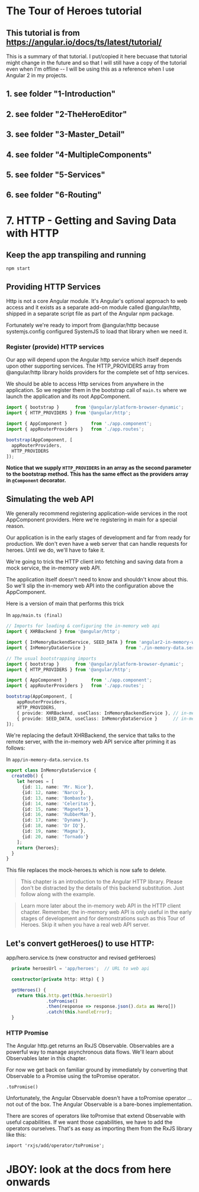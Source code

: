 # The Tour of Heroes tutorial

## This tutorial is from https://angular.io/docs/ts/latest/tutorial/

This is a summary of that tutorial. I put/copied it here becuase that tutorial might change in the future and so that I will still have a copy of the tutorial even when I'm offline -- I will be using this as a reference when I use Angular 2 in my projects.


## 1. see folder "1-Introduction"

## 2. see folder "2-TheHeroEditor"

## 3. see folder "3-Master_Detail"

## 4. see folder "4-MultipleComponents"

## 5. see folder "5-Services"

## 6. see folder "6-Routing" 

# 7. HTTP - Getting and Saving Data with HTTP

## Keep the app transpiling and running
```
npm start
```

## Providing HTTP Services

Http is not a core Angular module. It's Angular's optional approach to web access and it exists as a separate add-on module called @angular/http, shipped in a separate script file as part of the Angular npm package.

Fortunately we're ready to import from @angular/http because systemjs.config configured SystemJS to load that library when we need it.

### Register (provide) HTTP services

Our app will depend upon the Angular http service which itself depends upon other supporting services. The HTTP_PROVIDERS array from @angular/http library holds providers for the complete set of http services.

We should be able to access Http services from anywhere in the application. So we register them in the bootstrap call of `main.ts` where we launch the application and its root AppComponent.

``` TypeScript
import { bootstrap }      from '@angular/platform-browser-dynamic';
import { HTTP_PROVIDERS } from '@angular/http';

import { AppComponent }         from './app.component';
import { appRouterProviders }   from './app.routes';

bootstrap(AppComponent, [
  appRouterProviders,
  HTTP_PROVIDERS
]);
```

**Notice that we supply `HTTP_PROVIDERS` in an array as the second parameter to the bootstrap method. This has the same effect as the providers array in `@Component` decorator.**


## Simulating the web API

We generally recommend registering application-wide services in the root AppComponent providers. Here we're registering in main for a special reason.

Our application is in the early stages of development and far from ready for production. We don't even have a web server that can handle requests for heroes. Until we do, we'll have to fake it.

We're going to trick the HTTP client into fetching and saving data from a mock service, the in-memory web API.

The application itself doesn't need to know and shouldn't know about this. So we'll slip the in-memory web API into the configuration above the AppComponent.

Here is a version of main that performs this trick

In `app/main.ts (final)`
``` TypeScript
// Imports for loading & configuring the in-memory web api
import { XHRBackend } from '@angular/http';

import { InMemoryBackendService, SEED_DATA } from 'angular2-in-memory-web-api';
import { InMemoryDataService }               from './in-memory-data.service';

// The usual bootstrapping imports
import { bootstrap }      from '@angular/platform-browser-dynamic';
import { HTTP_PROVIDERS } from '@angular/http';

import { AppComponent }         from './app.component';
import { appRouterProviders }   from './app.routes';

bootstrap(AppComponent, [
    appRouterProviders,
    HTTP_PROVIDERS,
    { provide: XHRBackend, useClass: InMemoryBackendService }, // in-mem server
    { provide: SEED_DATA, useClass: InMemoryDataService }      // in-mem server data
]);
```

We're replacing the default XHRBackend, the service that talks to the remote server, with the in-memory web API service after priming it as follows:

In `app/in-memory-data.service.ts`
``` TypeScript
export class InMemoryDataService {
  createDb() {
    let heroes = [
      {id: 11, name: 'Mr. Nice'},
      {id: 12, name: 'Narco'},
      {id: 13, name: 'Bombasto'},
      {id: 14, name: 'Celeritas'},
      {id: 15, name: 'Magneta'},
      {id: 16, name: 'RubberMan'},
      {id: 17, name: 'Dynama'},
      {id: 18, name: 'Dr IQ'},
      {id: 19, name: 'Magma'},
      {id: 20, name: 'Tornado'}
    ];
    return {heroes};
  }
}
```

This file replaces the mock-heroes.ts which is now safe to delete.

> This chapter is an introduction to the Angular HTTP library. Please don't be distracted by the details of this backend substitution. Just follow along with the example.

> Learn more later about the in-memory web API in the HTTP client chapter. Remember, the in-memory web API is only useful in the early stages of development and for demonstrations such as this Tour of Heroes. Skip it when you have a real web API server.


## Let's convert getHeroes() to use HTTP:

app/hero.service.ts (new constructor and revised getHeroes)
``` TypeScript
  private heroesUrl = 'app/heroes';  // URL to web api

  constructor(private http: Http) { }

  getHeroes() {
    return this.http.get(this.heroesUrl)
               .toPromise()
               .then(response => response.json().data as Hero[])
               .catch(this.handleError);
  }
```

### HTTP Promise

The Angular http.get returns an RxJS Observable. Observables are a powerful way to manage asynchronous data flows. We'll learn about Observables later in this chapter.

For now we get back on familiar ground by immediately by converting that Observable to a Promise using the toPromise operator.

```
.toPromise()
```

Unfortunately, the Angular Observable doesn't have a toPromise operator ... not out of the box. The Angular Observable is a bare-bones implementation.


There are scores of operators like toPromise that extend Observable with useful capabilities. If we want those capabilities, we have to add the operators ourselves. That's as easy as importing them from the RxJS library like this:

```
import 'rxjs/add/operator/toPromise';
```


# JBOY: look at the docs from here onwards






